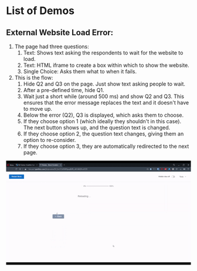 # List of Demos

## External Website Load Error:
   1. The page had three questions:
      1. Text: Shows text asking the respondents to wait for the website to load.
      1. Text: HTML iframe to create a box within which to show the website.
      1. Single Choice: Asks them what to when it fails.
   1. This is the flow:
      1. Hide Q2 and Q3 on the page. Just show text asking people to wait.
      1. After a pre-defined time, hide Q1.
      1. Wait just a short while (around 500 ms) and show Q2 and Q3. This ensures that the error message replaces the text and it doesn't have to move up.
      1. Below the error (Q2), Q3 is displayed, which asks them to choose.
      1. If they choose option 1 (which ideally they shouldn't in this case). The next button shows up, and the question text is changed.
      1. If they choose option 2, the question text changes, giving them an option to re-consider.
      1. If they choose option 3, they are automatically redirected to the next page.


<p align="center">
  <img src="Simulated-Error.gif">
</p>

